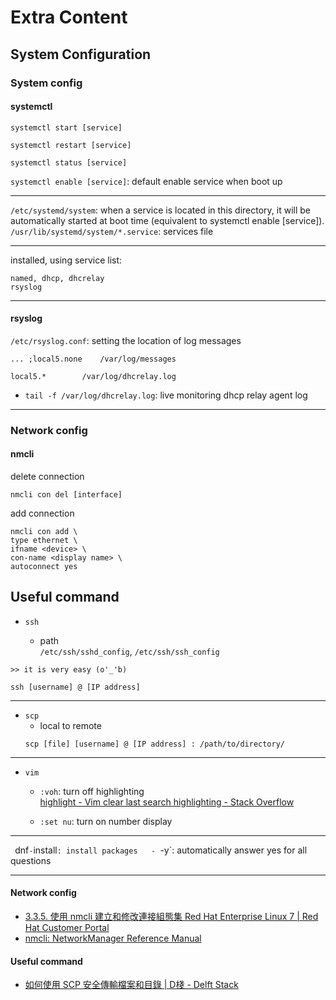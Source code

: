 # Extra Content
## System Configuration
### System config
#### systemctl
`systemctl start [service]`  

`systemctl restart [service]`  

`systemctl status [service]`  

`systemctl enable [service]`: default enable service when boot up  

---

`/etc/systemd/system`: when a service is located in this directory, it will be automatically started at boot time (equivalent to systemctl enable [service]).  
`/usr/lib/systemd/system/*.service`: services file

---

installed, using service list:  
```
named, dhcp, dhcrelay
rsyslog
```

---

#### rsyslog
`/etc/rsyslog.conf`: setting the location of log messages  

```
... ;local5.none    /var/log/messages

local5.*        /var/log/dhcrelay.log
```

- `tail -f /var/log/dhcrelay.log`: live monitoring dhcp relay agent log  

---

### Network config
#### nmcli
delete connection
```
nmcli con del [interface]
```

add connection
```
nmcli con add \
type ethernet \
ifname <device> \
con-name <display name> \
autoconnect yes
```

## Useful command
- `ssh`

    - path  
        `/etc/ssh/sshd_config`, `/etc/ssh/ssh_config`  

```
>> it is very easy (o'_'b)

ssh [username] @ [IP address]
```

---

- `scp`
    - local to remote  
    ```
    scp [file] [username] @ [IP address] : /path/to/directory/
    ```

---

- `vim`
    - `:voh`: turn off highlighting  
    [highlight - Vim clear last search highlighting - Stack Overflow](https://stackoverflow.com/questions/657447/vim-clear-last-search-highlighting/657457#657457)

    - `:set nu`: turn on number display

---

` `dnf`
    - `install`: install packages  
    - `-y`: automatically answer yes for all questions

---

#### Network config
- [3.3.5. 使用 nmcli 建立和修改連接組態集 Red Hat Enterprise Linux 7 | Red Hat Customer Portal](https://access.redhat.com/documentation/zh-cn/red_hat_enterprise_linux/7/html/networking_guide/sec-creating_and_modifying_a_connection_profile_with_nmcli)
- [nmcli: NetworkManager Reference Manual](https://www.networkmanager.dev/docs/api/latest/nmcli.html#Examples)

#### Useful command
- [如何使用 SCP 安全傳輸檔案和目錄 | D棧 - Delft Stack](https://www.delftstack.com/zh-tw/howto/linux/how-to-securely-transfer-files-and-directories-using-scp/)